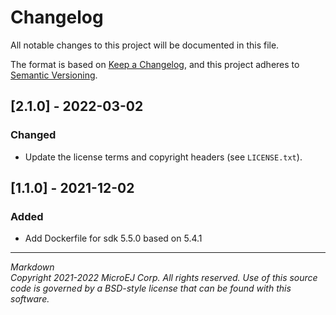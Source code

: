 # Changelog
All notable changes to this project will be documented in this file.

The format is based on [Keep a Changelog](https://keepachangelog.com/en/1.0.0/),
and this project adheres to [Semantic Versioning](https://semver.org/spec/v2.0.0.html).

## [2.1.0] - 2022-03-02
### Changed

- Update the license terms and copyright headers (see `LICENSE.txt`).

## [1.1.0] - 2021-12-02
### Added
- Add Dockerfile for sdk 5.5.0 based on 5.4.1

---
_Markdown_  
_Copyright 2021-2022 MicroEJ Corp. All rights reserved._
_Use of this source code is governed by a BSD-style license that can be found with this software._
